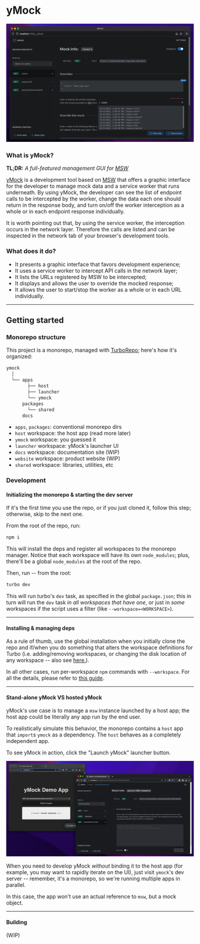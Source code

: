 # yMock

![yMock home](.preview/scrn-04.png)

### What is yMock?

**TL;DR:** _A full-featured management GUI for [MSW](https://mswjs.io)_

[yMock](https://github.com/intesys/ymock/) is a development tool based on [MSW](https://mswjs.io) that offers a graphic interface for the developer to manage mock data and a service worker that runs underneath. By using yMock, the developer can see the list of endpoint calls to be intercepted by the worker, change the data each one should return in the response body, and turn on/off the worker interception as a whole or in each endpoint response individually.

It is worth pointing out that, by using the service worker, the interception occurs in the network layer. Therefore the calls are listed and can be inspected in the network tab of your browser's development tools.

### What does it do?

- It presents a graphic interface that favors development experience;
- It uses a service worker to intercept API calls in the network layer;
- It lists the URLs registered by MSW to be intercepted;
- It displays and allows the user to override the mocked response;
- It allows the user to start/stop the worker as a whole or in each URL individually.

---

## Getting started

### Monorepo structure

This project is a monorepo, managed with [TurboRepo](https://turbo.build/); here's how it's organized:

```
ymock
  │
  └── apps
        ├── host
        ├── launcher
        └── ymock
      packages
        └── shared
      docs
```

- `apps`, `packages`: conventional monorepo dirs
- `host` workspace: the host app (read more later)
- `ymock` workspace: you guessed it
- `launcher` workspace: yMock's launcher UI
- `docs` workspace: documentation site (WIP)
- `website` workspace: product website (WIP)
- `shared` workspace: libraries, utilities, etc

### Development

#### Initializing the monorepo & starting the dev server

If it's the first time you use the repo, or if you just cloned it, follow this step;
otherwise, skip to the next one.

From the root of the repo, run:

```bash
npm i
```

This will install the deps and register all workspaces to the monorepo manager.
Notice that each workspace will have its own `node_modules`; plus, there'll be a
global `node_modules` at the root of the repo.

Then, run -- from the root:

```bash
turbo dev
```

This will run turbo's `dev` task, as specified in the global `package.json`;
this in turn will run the `dev` task _in all workspaces that have one_,
or just in _some_ workspaces if the script uses a filter (like `--workspace=<WORKSPACE>`).

---

#### Installing & managing deps

As a rule of thumb, use the global installation when you initially clone the repo
and if/when you do something that alters the workspace definitions for Turbo
(i.e. adding/removing workspaces, or changing the disk location of any workspace -- also see [here.](https://turbo.build/repo/docs/handbook/workspaces#managing-workspaces)).

In all other cases, run per-workspace `npm` commands with `--workspace`. For all the details, please refer to [this guide](https://turbo.build/repo/docs/handbook/package-installation).

---

#### Stand-alone yMock VS hosted yMock

yMock's use case is to manage a `msw` instance launched by a host app;
the host app could be literally any app run by the end user.

To realistically simulate this behavior, the monorepo contains a `host` app that
`import`s `ymock` as a dependency. The `host` behaves as a completely independent app.

To see yMock in action, click the "Launch yMock" launcher button.

![Host app & yMock side by side](.preview/scrn-07.png)

When you need to develop yMock _without_ binding it to the host app (for example,
you may want to rapidly iterate on the UI), just visit `ymock`'s dev server
-- remember, it's a monorepo, so we're running multiple apps in parallel.

In this case, the app won't use an actual reference to `msw`, but a mock object.

---

#### Building

(WIP)
